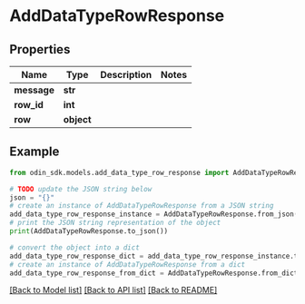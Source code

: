 # AddDataTypeRowResponse


## Properties

Name | Type | Description | Notes
------------ | ------------- | ------------- | -------------
**message** | **str** |  | 
**row_id** | **int** |  | 
**row** | **object** |  | 

## Example

```python
from odin_sdk.models.add_data_type_row_response import AddDataTypeRowResponse

# TODO update the JSON string below
json = "{}"
# create an instance of AddDataTypeRowResponse from a JSON string
add_data_type_row_response_instance = AddDataTypeRowResponse.from_json(json)
# print the JSON string representation of the object
print(AddDataTypeRowResponse.to_json())

# convert the object into a dict
add_data_type_row_response_dict = add_data_type_row_response_instance.to_dict()
# create an instance of AddDataTypeRowResponse from a dict
add_data_type_row_response_from_dict = AddDataTypeRowResponse.from_dict(add_data_type_row_response_dict)
```
[[Back to Model list]](../README.md#documentation-for-models) [[Back to API list]](../README.md#documentation-for-api-endpoints) [[Back to README]](../README.md)


